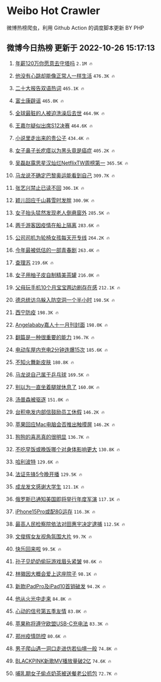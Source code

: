 # Weibo Hot Crawler 



微博热榜爬虫，利用 Github Action 的调度脚本更新 BY PHP 


## 微博今日热榜 更新于 2022-10-26 15:17:13 
1. [年薪120万你愿意去守塔吗](https://s.weibo.com/weibo?q=%23%E5%B9%B4%E8%96%AA120%E4%B8%87%E4%BD%A0%E6%84%BF%E6%84%8F%E5%8E%BB%E5%AE%88%E5%A1%94%E5%90%97%23&t=31&band_rank=1&Refer=top) `2.1M 🔥` 

1. [他没有心跳却能像正常人一样生活](https://s.weibo.com/weibo?q=%23%E4%BB%96%E6%B2%A1%E6%9C%89%E5%BF%83%E8%B7%B3%E5%8D%B4%E8%83%BD%E5%83%8F%E6%AD%A3%E5%B8%B8%E4%BA%BA%E4%B8%80%E6%A0%B7%E7%94%9F%E6%B4%BB%23&t=31&band_rank=2&Refer=top) `476.3K 🔥` 

1. [二十大报告双语热词](https://s.weibo.com/weibo?q=%23%E4%BA%8C%E5%8D%81%E5%A4%A7%E6%8A%A5%E5%91%8A%E5%8F%8C%E8%AF%AD%E7%83%AD%E8%AF%8D%23&t=31&band_rank=3&Refer=top) `465.1K 🔥` 

1. [富士康辟谣](https://s.weibo.com/weibo?q=%23%E5%AF%8C%E5%A3%AB%E5%BA%B7%E8%BE%9F%E8%B0%A3%23&t=31&band_rank=4&Refer=top) `465.0K 🔥` 

1. [全球最脏的人被迫洗澡后去世](https://s.weibo.com/weibo?q=%23%E5%85%A8%E7%90%83%E6%9C%80%E8%84%8F%E7%9A%84%E4%BA%BA%E8%A2%AB%E8%BF%AB%E6%B4%97%E6%BE%A1%E5%90%8E%E5%8E%BB%E4%B8%96%23&t=31&band_rank=5&Refer=top) `464.9K 🔥` 

1. [王嘉尔疑似出席S12决赛](https://s.weibo.com/weibo?q=%23%E7%8E%8B%E5%98%89%E5%B0%94%E7%96%91%E4%BC%BC%E5%87%BA%E5%B8%ADS12%E5%86%B3%E8%B5%9B%23&t=31&band_rank=6&Refer=top) `464.6K 🔥` 

1. [小说里走出来的贵公子](https://s.weibo.com/weibo?q=%23%E5%B0%8F%E8%AF%B4%E9%87%8C%E8%B5%B0%E5%87%BA%E6%9D%A5%E7%9A%84%E8%B4%B5%E5%85%AC%E5%AD%90%23&t=31&band_rank=7&Refer=top) `434.4K 🔥` 

1. [女子鼻子长疙瘩以为黑头竟是癌症](https://s.weibo.com/weibo?q=%23%E5%A5%B3%E5%AD%90%E9%BC%BB%E5%AD%90%E9%95%BF%E7%96%99%E7%98%A9%E4%BB%A5%E4%B8%BA%E9%BB%91%E5%A4%B4%E7%AB%9F%E6%98%AF%E7%99%8C%E7%97%87%23&t=31&band_rank=8&Refer=top) `405.2K 🔥` 

1. [吴磊赵露思星汉灿烂NetflixTW周榜第一](https://s.weibo.com/weibo?q=%23%E5%90%B4%E7%A3%8A%E8%B5%B5%E9%9C%B2%E6%80%9D%E6%98%9F%E6%B1%89%E7%81%BF%E7%83%82NetflixTW%E5%91%A8%E6%A6%9C%E7%AC%AC%E4%B8%80%23&t=31&band_rank=9&Refer=top) `365.5K 🔥` 

1. [马龙说不确定巴黎奥运能看到自己](https://s.weibo.com/weibo?q=%23%E9%A9%AC%E9%BE%99%E8%AF%B4%E4%B8%8D%E7%A1%AE%E5%AE%9A%E5%B7%B4%E9%BB%8E%E5%A5%A5%E8%BF%90%E8%83%BD%E7%9C%8B%E5%88%B0%E8%87%AA%E5%B7%B1%23&t=31&band_rank=10&Refer=top) `309.7K 🔥` 

1. [张艺兴禁止已读不回](https://s.weibo.com/weibo?q=%23%E5%BC%A0%E8%89%BA%E5%85%B4%E7%A6%81%E6%AD%A2%E5%B7%B2%E8%AF%BB%E4%B8%8D%E5%9B%9E%23&t=31&band_rank=11&Refer=top) `306.1K 🔥` 

1. [颖儿回应千山暮雪时发胖](https://s.weibo.com/weibo?q=%23%E9%A2%96%E5%84%BF%E5%9B%9E%E5%BA%94%E5%8D%83%E5%B1%B1%E6%9A%AE%E9%9B%AA%E6%97%B6%E5%8F%91%E8%83%96%23&t=31&band_rank=12&Refer=top) `300.9K 🔥` 

1. [女子抬头猛然发现老人倒悬窗外](https://s.weibo.com/weibo?q=%23%E5%A5%B3%E5%AD%90%E6%8A%AC%E5%A4%B4%E7%8C%9B%E7%84%B6%E5%8F%91%E7%8E%B0%E8%80%81%E4%BA%BA%E5%80%92%E6%82%AC%E7%AA%97%E5%A4%96%23&t=31&band_rank=13&Refer=top) `285.5K 🔥` 

1. [两千游客因疫情在船上隔离](https://s.weibo.com/weibo?q=%23%E4%B8%A4%E5%8D%83%E6%B8%B8%E5%AE%A2%E5%9B%A0%E7%96%AB%E6%83%85%E5%9C%A8%E8%88%B9%E4%B8%8A%E9%9A%94%E7%A6%BB%23&t=31&band_rank=14&Refer=top) `283.6K 🔥` 

1. [公司司机为轮椅女孩每天开专线](https://s.weibo.com/weibo?q=%23%E5%85%AC%E5%8F%B8%E5%8F%B8%E6%9C%BA%E4%B8%BA%E8%BD%AE%E6%A4%85%E5%A5%B3%E5%AD%A9%E6%AF%8F%E5%A4%A9%E5%BC%80%E4%B8%93%E7%BA%BF%23&t=31&band_rank=15&Refer=top) `264.2K 🔥` 

1. [今年最被低估的一部青春剧](https://s.weibo.com/weibo?q=%23%E4%BB%8A%E5%B9%B4%E6%9C%80%E8%A2%AB%E4%BD%8E%E4%BC%B0%E7%9A%84%E4%B8%80%E9%83%A8%E9%9D%92%E6%98%A5%E5%89%A7%23&t=31&band_rank=16&Refer=top) `263.4K 🔥` 

1. [查理苏](https://s.weibo.com/weibo?q=%E6%9F%A5%E7%90%86%E8%8B%8F&t=31&band_rank=17&Refer=top) `219.6K 🔥` 

1. [女子用柚子皮自制精美茶罐](https://s.weibo.com/weibo?q=%23%E5%A5%B3%E5%AD%90%E7%94%A8%E6%9F%9A%E5%AD%90%E7%9A%AE%E8%87%AA%E5%88%B6%E7%B2%BE%E7%BE%8E%E8%8C%B6%E7%BD%90%23&t=31&band_rank=18&Refer=top) `216.0K 🔥` 

1. [父母玩手机10个月宝宝两边刷存在感](https://s.weibo.com/weibo?q=%23%E7%88%B6%E6%AF%8D%E7%8E%A9%E6%89%8B%E6%9C%BA10%E4%B8%AA%E6%9C%88%E5%AE%9D%E5%AE%9D%E4%B8%A4%E8%BE%B9%E5%88%B7%E5%AD%98%E5%9C%A8%E6%84%9F%23&t=31&band_rank=19&Refer=top) `212.1K 🔥` 

1. [德总统访乌躲入防空洞一个半小时](https://s.weibo.com/weibo?q=%23%E5%BE%B7%E6%80%BB%E7%BB%9F%E8%AE%BF%E4%B9%8C%E8%BA%B2%E5%85%A5%E9%98%B2%E7%A9%BA%E6%B4%9E%E4%B8%80%E4%B8%AA%E5%8D%8A%E5%B0%8F%E6%97%B6%23&t=31&band_rank=20&Refer=top) `198.5K 🔥` 

1. [西宁防疫](https://s.weibo.com/weibo?q=%23%E8%A5%BF%E5%AE%81%E9%98%B2%E7%96%AB%23&t=31&band_rank=21&Refer=top) `198.3K 🔥` 

1. [Angelababy嘉人十一月刊封面](https://s.weibo.com/weibo?q=%23Angelababy%E5%98%89%E4%BA%BA%E5%8D%81%E4%B8%80%E6%9C%88%E5%88%8A%E5%B0%81%E9%9D%A2%23&t=31&band_rank=22&Refer=top) `198.0K 🔥` 

1. [翻篇是一种很重要的能力](https://s.weibo.com/weibo?q=%23%E7%BF%BB%E7%AF%87%E6%98%AF%E4%B8%80%E7%A7%8D%E5%BE%88%E9%87%8D%E8%A6%81%E7%9A%84%E8%83%BD%E5%8A%9B%23&t=31&band_rank=23&Refer=top) `196.7K 🔥` 

1. [电动车屋内充电2分钟连爆15次](https://s.weibo.com/weibo?q=%23%E7%94%B5%E5%8A%A8%E8%BD%A6%E5%B1%8B%E5%86%85%E5%85%85%E7%94%B52%E5%88%86%E9%92%9F%E8%BF%9E%E7%88%8615%E6%AC%A1%23&t=31&band_rank=24&Refer=top) `185.6K 🔥` 

1. [不知火舞新皮肤](https://s.weibo.com/weibo?q=%23%E4%B8%8D%E7%9F%A5%E7%81%AB%E8%88%9E%E6%96%B0%E7%9A%AE%E8%82%A4%23&t=31&band_rank=25&Refer=top) `180.8K 🔥` 

1. [马龙说自己属于乒乓球](https://s.weibo.com/weibo?q=%23%E9%A9%AC%E9%BE%99%E8%AF%B4%E8%87%AA%E5%B7%B1%E5%B1%9E%E4%BA%8E%E4%B9%92%E4%B9%93%E7%90%83%23&t=31&band_rank=26&Refer=top) `169.5K 🔥` 

1. [别以为一直坐着腿就休息了](https://s.weibo.com/weibo?q=%23%E5%88%AB%E4%BB%A5%E4%B8%BA%E4%B8%80%E7%9B%B4%E5%9D%90%E7%9D%80%E8%85%BF%E5%B0%B1%E4%BC%91%E6%81%AF%E4%BA%86%23&t=31&band_rank=27&Refer=top) `160.0K 🔥` 

1. [汤普森被驱逐](https://s.weibo.com/weibo?q=%23%E6%B1%A4%E6%99%AE%E6%A3%AE%E8%A2%AB%E9%A9%B1%E9%80%90%23&t=31&band_rank=28&Refer=top) `151.0K 🔥` 

1. [台积电发内部信鼓励员工休假](https://s.weibo.com/weibo?q=%23%E5%8F%B0%E7%A7%AF%E7%94%B5%E5%8F%91%E5%86%85%E9%83%A8%E4%BF%A1%E9%BC%93%E5%8A%B1%E5%91%98%E5%B7%A5%E4%BC%91%E5%81%87%23&t=31&band_rank=29&Refer=top) `146.2K 🔥` 

1. [苹果回应Mac电脑会否推出触摸屏](https://s.weibo.com/weibo?q=%23%E8%8B%B9%E6%9E%9C%E5%9B%9E%E5%BA%94Mac%E7%94%B5%E8%84%91%E4%BC%9A%E5%90%A6%E6%8E%A8%E5%87%BA%E8%A7%A6%E6%91%B8%E5%B1%8F%23&t=31&band_rank=30&Refer=top) `146.2K 🔥` 

1. [狗狗的喜恶真的很明显](https://s.weibo.com/weibo?q=%23%E7%8B%97%E7%8B%97%E7%9A%84%E5%96%9C%E6%81%B6%E7%9C%9F%E7%9A%84%E5%BE%88%E6%98%8E%E6%98%BE%23&t=31&band_rank=31&Refer=top) `136.7K 🔥` 

1. [不吃早饭或晚饭哪个对身体影响更大](https://s.weibo.com/weibo?q=%23%E4%B8%8D%E5%90%83%E6%97%A9%E9%A5%AD%E6%88%96%E6%99%9A%E9%A5%AD%E5%93%AA%E4%B8%AA%E5%AF%B9%E8%BA%AB%E4%BD%93%E5%BD%B1%E5%93%8D%E6%9B%B4%E5%A4%A7%23&t=31&band_rank=32&Refer=top) `130.8K 🔥` 

1. [哈利波特](https://s.weibo.com/weibo?q=%E5%93%88%E5%88%A9%E6%B3%A2%E7%89%B9&t=31&band_rank=33&Refer=top) `129.6K 🔥` 

1. [法证先锋5今晚开播](https://s.weibo.com/weibo?q=%23%E6%B3%95%E8%AF%81%E5%85%88%E9%94%8B5%E4%BB%8A%E6%99%9A%E5%BC%80%E6%92%AD%23&t=31&band_rank=34&Refer=top) `129.5K 🔥` 

1. [成龙发文感谢大学生](https://s.weibo.com/weibo?q=%23%E6%88%90%E9%BE%99%E5%8F%91%E6%96%87%E6%84%9F%E8%B0%A2%E5%A4%A7%E5%AD%A6%E7%94%9F%23&t=31&band_rank=35&Refer=top) `121.1K 🔥` 

1. [俄罗斯已通知美国即将举行年度军演](https://s.weibo.com/weibo?q=%23%E4%BF%84%E7%BD%97%E6%96%AF%E5%B7%B2%E9%80%9A%E7%9F%A5%E7%BE%8E%E5%9B%BD%E5%8D%B3%E5%B0%86%E4%B8%BE%E8%A1%8C%E5%B9%B4%E5%BA%A6%E5%86%9B%E6%BC%94%23&t=31&band_rank=36&Refer=top) `117.1K 🔥` 

1. [iPhone15Pro或配8G运存](https://s.weibo.com/weibo?q=%23iPhone15Pro%E6%88%96%E9%85%8D8G%E8%BF%90%E5%AD%98%23&t=31&band_rank=37&Refer=top) `116.3K 🔥` 

1. [最高人民检察院依法对田惠宇决定逮捕](https://s.weibo.com/weibo?q=%23%E6%9C%80%E9%AB%98%E4%BA%BA%E6%B0%91%E6%A3%80%E5%AF%9F%E9%99%A2%E4%BE%9D%E6%B3%95%E5%AF%B9%E7%94%B0%E6%83%A0%E5%AE%87%E5%86%B3%E5%AE%9A%E9%80%AE%E6%8D%95%23&t=31&band_rank=38&Refer=top) `112.5K 🔥` 

1. [文俊辉女友视角氛围大片](https://s.weibo.com/weibo?q=%23%E6%96%87%E4%BF%8A%E8%BE%89%E5%A5%B3%E5%8F%8B%E8%A7%86%E8%A7%92%E6%B0%9B%E5%9B%B4%E5%A4%A7%E7%89%87%23&t=31&band_rank=39&Refer=top) `99.7K 🔥` 

1. [快乐回来啦](https://s.weibo.com/weibo?q=%E5%BF%AB%E4%B9%90%E5%9B%9E%E6%9D%A5%E5%95%A6&t=31&band_rank=40&Refer=top) `99.5K 🔥` 

1. [孙子见奶奶偷玩游戏眉头紧皱](https://s.weibo.com/weibo?q=%23%E5%AD%99%E5%AD%90%E8%A7%81%E5%A5%B6%E5%A5%B6%E5%81%B7%E7%8E%A9%E6%B8%B8%E6%88%8F%E7%9C%89%E5%A4%B4%E7%B4%A7%E7%9A%B1%23&t=31&band_rank=41&Refer=top) `98.6K 🔥` 

1. [林徽因大概会爱上这座院子](https://s.weibo.com/weibo?q=%23%E6%9E%97%E5%BE%BD%E5%9B%A0%E5%A4%A7%E6%A6%82%E4%BC%9A%E7%88%B1%E4%B8%8A%E8%BF%99%E5%BA%A7%E9%99%A2%E5%AD%90%23&t=31&band_rank=42&Refer=top) `98.1K 🔥` 

1. [新款iPadPro及iPad10首销破发](https://s.weibo.com/weibo?q=%23%E6%96%B0%E6%AC%BEiPadPro%E5%8F%8AiPad10%E9%A6%96%E9%94%80%E7%A0%B4%E5%8F%91%23&t=31&band_rank=43&Refer=top) `94.2K 🔥` 

1. [他从火光中走来](https://s.weibo.com/weibo?q=%E4%BB%96%E4%BB%8E%E7%81%AB%E5%85%89%E4%B8%AD%E8%B5%B0%E6%9D%A5&t=31&band_rank=44&Refer=top) `84.8K 🔥` 

1. [心动的信号第五季友情](https://s.weibo.com/weibo?q=%23%E5%BF%83%E5%8A%A8%E7%9A%84%E4%BF%A1%E5%8F%B7%E7%AC%AC%E4%BA%94%E5%AD%A3%E5%8F%8B%E6%83%85%23&t=31&band_rank=45&Refer=top) `83.8K 🔥` 

1. [苹果称将遵守欧盟USB-C充电法](https://s.weibo.com/weibo?q=%23%E8%8B%B9%E6%9E%9C%E7%A7%B0%E5%B0%86%E9%81%B5%E5%AE%88%E6%AC%A7%E7%9B%9FUSB-C%E5%85%85%E7%94%B5%E6%B3%95%23&t=31&band_rank=46&Refer=top) `83.3K 🔥` 

1. [郑州疫情防控](https://s.weibo.com/weibo?q=%23%E9%83%91%E5%B7%9E%E7%96%AB%E6%83%85%E9%98%B2%E6%8E%A7%23&t=31&band_rank=47&Refer=top) `80.6K 🔥` 

1. [男子爬山遇一洞口走进仿若仙境一般](https://s.weibo.com/weibo?q=%23%E7%94%B7%E5%AD%90%E7%88%AC%E5%B1%B1%E9%81%87%E4%B8%80%E6%B4%9E%E5%8F%A3%E8%B5%B0%E8%BF%9B%E4%BB%BF%E8%8B%A5%E4%BB%99%E5%A2%83%E4%B8%80%E8%88%AC%23&t=31&band_rank=48&Refer=top) `74.8K 🔥` 

1. [BLACKPINK新歌MV播放量破2亿](https://s.weibo.com/weibo?q=%23BLACKPINK%E6%96%B0%E6%AD%8CMV%E6%92%AD%E6%94%BE%E9%87%8F%E7%A0%B42%E4%BA%BF%23&t=31&band_rank=49&Refer=top) `74.6K 🔥` 

1. [哺乳期女子偷点奶茶被送餐老公抓包](https://s.weibo.com/weibo?q=%23%E5%93%BA%E4%B9%B3%E6%9C%9F%E5%A5%B3%E5%AD%90%E5%81%B7%E7%82%B9%E5%A5%B6%E8%8C%B6%E8%A2%AB%E9%80%81%E9%A4%90%E8%80%81%E5%85%AC%E6%8A%93%E5%8C%85%23&t=31&band_rank=50&Refer=top) `72.7K 🔥` 

